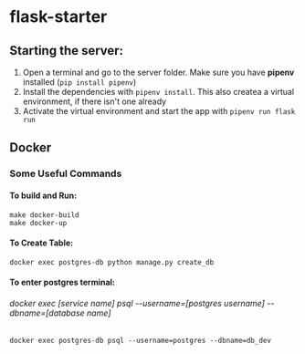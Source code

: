 # flask-starter

## Starting the server:


1. Open a terminal and go to the server folder. Make sure you have **pipenv** installed (`pip install pipenv`)
2. Install the dependencies with `pipenv install`. This also createa a virtual environment, if there isn't one already
3. Activate the virtual environment and start the app with `pipenv run flask run`

## Docker

### Some Useful Commands

#### To build and Run:
```
make docker-build
make docker-up
```

#### To Create Table:
```
docker exec postgres-db python manage.py create_db
```

#### To enter postgres terminal:
###### docker exec [service name] psql --username=[postgres username] --dbname=[database name]

```
docker exec postgres-db psql --username=postgres --dbname=db_dev
```

